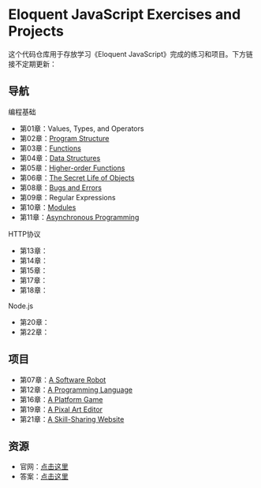 # Eloquent JavaScript Exercises and Projects

这个代码仓库用于存放学习《Eloquent JavaScript》完成的练习和项目。下方链接不定期更新：

## 导航

编程基础
- 第01章：Values, Types, and Operators
- 第02章：[Program Structure](https://github.com/mrlizhaozhi/eloquent-javascript-exercises/tree/main/Chapter%2002)
- 第03章：[Functions](https://github.com/mrlizhaozhi/eloquent-javascript-exercises/tree/main/Chapter%2003)
- 第04章：[Data Structures](https://github.com/mrlizhaozhi/eloquent-javascript-exercises/tree/main/Chapter%2004)
- 第05章：[Higher-order Functions](https://github.com/mrlizhaozhi/eloquent-javascript-exercises/tree/main/Chapter%2005)
- 第06章：[The Secret Life of Objects](https://github.com/mrlizhaozhi/eloquent-javascript-exercises/tree/main/Chapter%2006)
- 第08章：[Bugs and Errors](https://github.com/mrlizhaozhi/eloquent-javascript-exercises/tree/main/Chapter%2008)
- 第09章：Regular Expressions
- 第10章：[Modules](https://github.com/mrlizhaozhi/eloquent-javascript-exercises/tree/main/Chapter%2010)
- 第11章：[Asynchronous Programming](https://github.com/mrlizhaozhi/eloquent-javascript-exercises/tree/main/Chapter%2011)

HTTP协议
- 第13章：[]()
- 第14章：[]()
- 第15章：[]()
- 第17章：[]()
- 第18章：[]()

Node.js
- 第20章：[]()
- 第22章：[]()

## 项目
- 第07章：[A Software Robot]()
- 第12章：[A Programming Language]()
- 第16章：[A Platform Game]()
- 第19章：[A Pixal Art Editor]()
- 第21章：[A Skill-Sharing Website]()

## 资源
- 官网：[点击这里](https://eloquentjavascript.net)
- 答案：[点击这里](https://eloquentjavascript.net/code/)